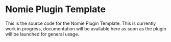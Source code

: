 # Nomie Plugin Template

This is the source code for the Nomie Plugin Template.
This is currently work in progress, documentation will be available here as soon as the plugin will be launched for general usage.